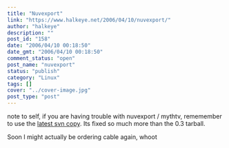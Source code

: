 ```yaml
---
title: "Nuvexport"
link: "https://www.halkeye.net/2006/04/10/nuvexport/"
author: "halkeye"
description: ""
post_id: "158"
date: "2006/04/10 00:18:50"
date_gmt: "2006/04/10 00:18:50"
comment_status: "open"
post_name: "nuvexport"
status: "publish"
category: "Linux"
tags: []
cover: "../cover-image.jpg"
post_type: "post"
---
```


note to self, if you are having trouble with nuvexport / mythtv, rememember to use the [latest svn copy](https://svn.forevermore.net/nuvexport/wiki). Its fixed so much more than the 0.3 tarball.

Soon I might actually be ordering cable again, whoot